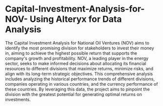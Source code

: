 # Capital-Investment-Analysis-for-NOV- Using Alteryx for Data Analysis
The Capital Investment Analysis for National Oil Ventures (NOV) aims to identify the most promising division for stakeholders to invest their money in, aiming to achieve the highest possible return that supports the company's growth and profitability. NOV, a leading player in the energy sector, seeks to make informed decisions about allocating its financial resources to different divisions that maximize returns, minimize risks, and align with its long-term strategic objectives. This comprehensive analysis includes analyzing the historical performance trends of different divisions, companies operating in various countries, and the currency performance of these countries. By leveraging this data, the project aims to pinpoint the division with the greatest potential for generating optimal returns on investments.

